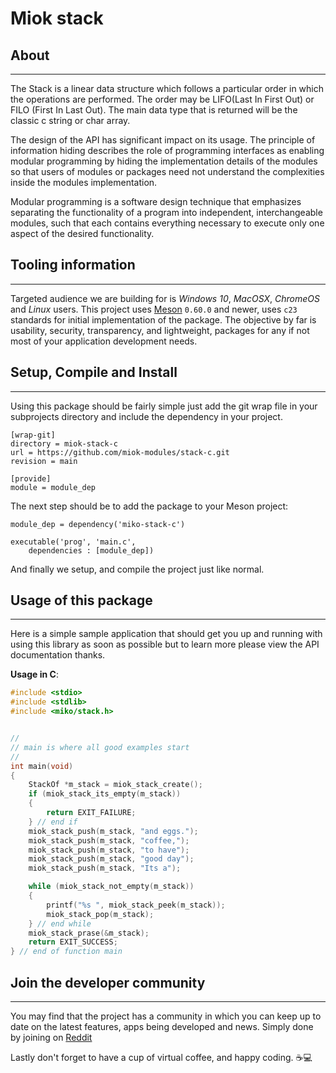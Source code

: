 # Miok stack

## About

* * *

The Stack is a linear data structure which follows a particular order in which
the operations are performed. The order may be LIFO(Last In First Out) or FILO
(First In Last Out). The main data type that is returned will be the classic c
string or char array.

The design of the API has significant impact on its usage. The principle of
information hiding describes the role of programming interfaces as enabling
modular programming by hiding the implementation details of the modules so that
users of modules or packages need not understand the complexities inside the
modules implementation.

Modular programming is a software design technique that emphasizes separating
the functionality of a program into independent, interchangeable modules, such
that each contains everything necessary to execute only one aspect of the
desired functionality.

## Tooling information

* * *

Targeted audience we are building for is *Windows 10*, *MacOSX*, *ChromeOS*
and *Linux* users. This project uses [Meson](https://mesonbuild.com/) `0.60.0`
and newer, uses `c23` standards for initial implementation of the package. The
objective by far is usability, security, transparency, and lightweight, packages
for any if not most of your application development needs.

## Setup, Compile and Install

* * *

Using this package should be fairly simple just add the git wrap file
in your subprojects directory and include the dependency in your project.

```console
[wrap-git]
directory = miok-stack-c
url = https://github.com/miok-modules/stack-c.git
revision = main

[provide]
module = module_dep
```


The next step should be to add the package to your Meson project:

```meson
module_dep = dependency('miko-stack-c')

executable('prog', 'main.c',
    dependencies : [module_dep])

```

And finally we setup, and compile the project just like normal.

## Usage of this package

* * *

Here is a simple sample application that should get you up and
running with using this library as soon as possible but to learn
more please view the API documentation thanks.

**Usage in C**:

```c
#include <stdio>
#include <stdlib>
#include <miko/stack.h>


//
// main is where all good examples start
//
int main(void)
{
    StackOf *m_stack = miok_stack_create();
    if (miok_stack_its_empty(m_stack))
    {
        return EXIT_FAILURE;
    } // end if
    miok_stack_push(m_stack, "and eggs.");
    miok_stack_push(m_stack, "coffee,");
    miok_stack_push(m_stack, "to have");
    miok_stack_push(m_stack, "good day");
    miok_stack_push(m_stack, "Its a");

    while (miok_stack_not_empty(m_stack))
    {
        printf("%s ", miok_stack_peek(m_stack));
        miok_stack_pop(m_stack);
    } // end while
    miok_stack_prase(&m_stack);
    return EXIT_SUCCESS;
} // end of function main

```

## Join the developer community

* * *

You may find that the project has a community in which you
can keep up to date on the latest features, apps being developed and news. Simply done by joining on [Reddit](https://www.reddit.com/r/miok/)

Lastly don't forget to have a cup of virtual coffee, and happy coding. ☕💻